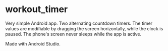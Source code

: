 # workout_timer
Very simple Android app. Two alternating countdown timers.
The timer values are modifiable by dragging the screen horizontally, while the clock is paused.
The phone's screen never sleeps while the app is active.

Made with Android Studio.
